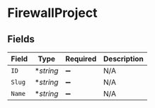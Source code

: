 # FirewallProject


## Fields

| Field              | Type               | Required           | Description        |
| ------------------ | ------------------ | ------------------ | ------------------ |
| `ID`               | **string*          | :heavy_minus_sign: | N/A                |
| `Slug`             | **string*          | :heavy_minus_sign: | N/A                |
| `Name`             | **string*          | :heavy_minus_sign: | N/A                |